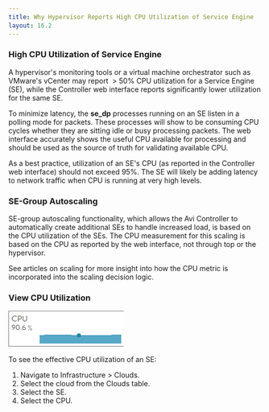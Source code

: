 ```yaml
---
title: Why Hypervisor Reports High CPU Utilization of Service Engine
layout: 16.2
---
```

### High CPU Utilization of Service Engine

A hypervisor's monitoring tools or a virtual machine orchestrator such as VMware's vCenter may report  > 50% CPU utilization for a Service Engine (SE), while the Controller web interface reports significantly lower utilization for the same SE.

To minimize latency, the **se_dp** processes running on an SE listen in a polling mode for packets. These processes will show to be consuming CPU cycles whether they are sitting idle or busy processing packets. The web interface accurately shows the useful CPU available for processing and should be used as the source of truth for validating available CPU.

As a best practice, utilization of an SE's CPU (as reported in the Controller web interface) should not exceed 95%. The SE will likely be adding latency to network traffic when CPU is running at very high levels.

### SE-Group Autoscaling

SE-group autoscaling functionality, which allows the Avi Controller to automatically create additional SEs to handle increased load, is based on the CPU utilization of the SEs. The CPU measurement for this scaling is based on the CPU as reported by the web interface, not through top or the hypervisor.

See articles on scaling for more insight into how the CPU metric is incorporated into the scaling decision logic.

### View CPU Utilization

<a href="img/CPU.png"><img class="size-full wp-image-246 alignright" src="img/CPU.png" alt="CPU" width="229" height="71"></a>

To see the effective CPU utilization of an SE:
<ol> 
 <li>Navigate to Infrastructure &gt; Clouds.</li> 
 <li>Select the cloud from the Clouds table.</li> 
 <li>Select the SE.</li> 
 <li>Select the CPU.</li> 
</ol> 